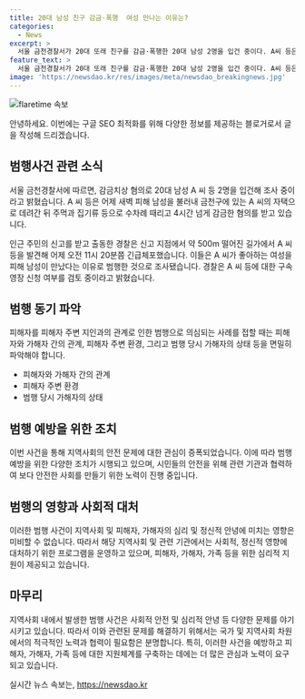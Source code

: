 ```yaml
---
title: 20대 남성 친구 감금·폭행  여성 만나는 이유는?
categories:
  - News
excerpt: >
  서울 금천경찰서가 20대 또래 친구를 감금·폭행한 20대 남성 2명을 입건 중이다. A씨 등은 피해자를 자택으로 데려가 폭행하고 4시간 넘게 감금한 혐의를 받고 있다. 이들은 A씨의 여성 취향 때문에 범행을 저질렀는데, 인근 주민의 신고를 받고 경찰에 체포됐다. 경찰은 구속영장 신청 여부를 검토 중이다. (사진=)
feature_text: >
  서울 금천경찰서가 20대 또래 친구를 감금·폭행한 20대 남성 2명을 입건 중이다. A씨 등은 피해자를 자택으로 데려가 폭행하고 4시간 넘게 감금한 혐의를 받고 있다. 이들은 A씨의 여성 취향 때문에 범행을 저질렀는데, 인근 주민의 신고를 받고 경찰에 체포됐다. 경찰은 구속영장 신청 여부를 검토 중이다. (사진=)
image: 'https://newsdao.kr/res/images/meta/newsdao_breakingnews.jpg'
---
```


<p><img src="https://newsdao.kr/res/images/meta/newsdao_breakingnews.jpg" alt="flaretime 속보" /></p>

<p>안녕하세요. 이번에는 구글 SEO 최적화를 위해 다양한 정보를 제공하는 블로거로서 글을 작성해 드리겠습니다.</p>

<h2 data-ke-size="size26">범행사건 관련 소식</h2>

<p data-ke-size="size16">서울 금천경찰서에 따르면, 감금치상 혐의로 20대 남성 A 씨 등 2명을 입건해 조사 중이라고 밝혔습니다. A 씨 등은 어제 새벽 피해 남성을 불러내 금천구에 있는 A 씨의 자택으로 데려간 뒤 주먹과 집기류 등으로 수차례 때리고 4시간 넘게 감금한 혐의를 받고 있습니다.</p>

<p data-ke-size="size16">인근 주민의 신고를 받고 출동한 경찰은 신고 지점에서 약 500m 떨어진 길가에서 A 씨 등을 발견해 어제 오전 11시 20분쯤 긴급체포했습니다. 이들은 A 씨가 좋아하는 여성을 피해 남성이 만났다는 이유로 범행한 것으로 조사됐습니다. 경찰은 A 씨 등에 대한 구속영장 신청 여부를 검토 중이라고 밝혔습니다.</p>

<h2 data-ke-size="size26">범행 동기 파악</h2>

<p data-ke-size="size16">피해자를 피해자 주변 지인과의 관계로 인한 범행으로 의심되는 사례를 접할 때는 피해자와 가해자 간의 관계, 피해자 주변 환경, 그리고 범행 당시 가해자의 상태 등을 면밀히 파악해야 합니다.</p>

<ul>
    <li>피해자와 가해자 간의 관계</li>
    <li>피해자 주변 환경</li>
    <li>범행 당시 가해자의 상태</li>
</ul>

<h2 data-ke-size="size26">범행 예방을 위한 조치</h2>

<p data-ke-size="size16">이번 사건을 통해 지역사회의 안전 문제에 대한 관심이 증폭되었습니다. 이에 따라 범행 예방을 위한 다양한 조치가 시행되고 있으며, 시민들의 안전을 위해 관련 기관과 협력하여 보다 안전한 사회를 만들기 위한 노력이 진행 중입니다.</p>

<h2 data-ke-size="size26">범행의 영향과 사회적 대처</h2>

<p data-ke-size="size16">이러한 범행 사건이 지역사회 및 피해자, 가해자의 심리 및 정신적 안녕에 미치는 영향은 미비할 수 없습니다. 따라서 해당 지역사회 및 관련 기관에서는 사회적, 정신적 영향에 대처하기 위한 프로그램을 운영하고 있으며, 피해자, 가해자, 가족 등을 위한 심리적 지원이 제공되고 있습니다.</p>

<h2 data-ke-size="size26">마무리</h2>

<p data-ke-size="size16">지역사회 내에서 발생한 범행 사건은 사회적 안전 및 심리적 안녕 등 다양한 문제를 야기시키고 있습니다. 따라서 이와 관련된 문제를 해결하기 위해서는 국가 및 지역사회 차원에서의 적극적인 노력과 협력이 필요함은 분명합니다. 특히, 이러한 사건을 예방하고 피해자, 가해자, 가족 등에 대한 지원체계를 구축하는 데에는 더 많은 관심과 노력이 요구되고 있습니다.</p>
실시간 뉴스 속보는, <a href="https://newsdao.kr" rel="dofollow">https://newsdao.kr</a>



